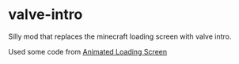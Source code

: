 # valve-intro
Silly mod that replaces the minecraft loading screen with valve intro.

Used some code from [Animated Loading Screen](https://modrinth.com/mod/animated-loading-screen)
